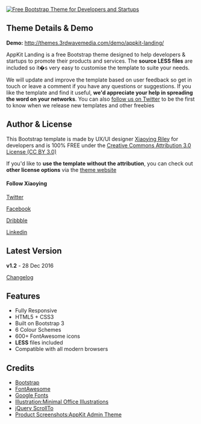 <a href="http://themes.3rdwavemedia.com/website-templates/appkit-landing-free-bootstrap-theme-for-developers-and-startups/" target="_blank"><img src="http://themes.3rdwavemedia.com/wp-content/uploads/2016/01/Free-Bootstrap-Theme-for-Developers-Appkit-landing.png" alt="Free Bootstrap Theme for Developers and Startups" /></a>

## Theme Details & Demo

**Demo:** http://themes.3rdwavemedia.com/demo/appkit-landing/

AppKit Landing is a free Bootstrap theme designed to help developers & startups to promote their products and services. The **source LESS files** are included so it�s very easy to customise the template to suite your needs.

We will update and improve the template based on user feedback so get in touch or leave a comment if you have any questions or suggestions. If you like the template and find it useful, **we'd appreciate your help in spreading the word on your networks**. You can also [follow us on Twitter](https://twitter.com/3rdwave_themes) to be the first to know when we release new templates and other freebies

## Author & License

This Bootstrap template is made by UX/UI designer [Xiaoying Riley](https://twitter.com/3rdwave_themes) for developers and is 100% FREE under the [Creative Commons Attribution 3.0 License (CC BY 3.0)](http://creativecommons.org/licenses/by/3.0/)

If you'd like to **use the template without the attribution**, you can check out **other license options** via the [theme website](http://themes.3rdwavemedia.com/website-templates/appkit-landing-free-bootstrap-theme-for-developers-and-startups/)

#### Follow Xiaoying

[Twitter](https://twitter.com/3rdwave_themes)

[Facebook](https://www.facebook.com/3rdwavethemes/)

[Dribbble](https://dribbble.com/Xiaoying)

[Linkedin](https://uk.linkedin.com/in/xiaoying)


## Latest Version
**v1.2** - 28 Dec 2016

[Changelog](http://themes.3rdwavemedia.com/website-templates/appkit-landing-free-bootstrap-theme-for-developers-and-startups/?target=changelog)


## Features

-  Fully Responsive
-  HTML5 + CSS3
-  Built on Bootstrap 3
-  6 Colour Schemes
-  600+ FontAwesome icons
-  **LESS** files included
-  Compatible with all modern browsers

## Credits
- [Bootstrap](http://getbootstrap.com/)
- [FontAwesome](http://fortawesome.github.io/Font-Awesome/)
- [Google Fonts](https://fonts.google.com/)
- [Illustration:Minimal Office Illustrations](http://www.sketchappsources.com/free-source/1388-minimal-office-desk-illustrations-icons-sketch-freebie-resource.html)
- [jQuery ScrollTo](http://flesler.blogspot.co.uk/2007/10/jqueryscrollto.html)
- [Product Screenshots:AppKit Admin Theme](https://wrapbootstrap.com/theme/admin-appkit-admin-theme-angularjs-WB051SCJ1?ref=3wm)
